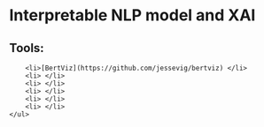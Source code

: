 # Interpretable NLP model and XAI

## Tools:
>   <ul type='square'>
        <li>[BertViz](https://github.com/jessevig/bertviz) </li>
        <li> </li>
        <li> </li>
        <li> </li>
        <li> </li>
        <li> </li>
    </ul>
